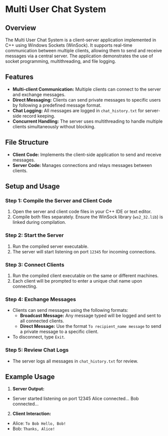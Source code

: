 # Multi User Chat System

## Overview
The Multi User Chat System is a client-server application implemented in C++ using Windows Sockets (WinSock). It supports real-time communication between multiple clients, allowing them to send and receive messages via a central server. The application demonstrates the use of socket programming, multithreading, and file logging.

## Features
- **Multi-client Communication:** Multiple clients can connect to the server and exchange messages.
- **Direct Messaging:** Clients can send private messages to specific users by following a predefined message format.
- **Chat Logging:** All messages are logged in `chat_history.txt` for server-side record keeping.
- **Concurrent Handling:** The server uses multithreading to handle multiple clients simultaneously without blocking.

## File Structure
- **Client Code:** Implements the client-side application to send and receive messages.
- **Server Code:** Manages connections and relays messages between clients.

## Setup and Usage

### Step 1: Compile the Server and Client Code
1. Open the server and client code files in your C++ IDE or text editor.
2. Compile both files separately. Ensure the WinSock library (`ws2_32.lib`) is linked during compilation.

### Step 2: Start the Server
1. Run the compiled server executable.
2. The server will start listening on port `12345` for incoming connections.

### Step 3: Connect Clients
1. Run the compiled client executable on the same or different machines.
2. Each client will be prompted to enter a unique chat name upon connecting.

### Step 4: Exchange Messages
- Clients can send messages using the following formats:
  - **Broadcast Message:** Any message typed will be logged and sent to all connected clients.
  - **Direct Message:** Use the format `To recipient_name message` to send a private message to a specific client.
- To disconnect, type `Exit`.

### Step 5: Review Chat Logs
- The server logs all messages in `chat_history.txt` for review.

## Example Usage
1. **Server Output:**
- Server started listening on port 12345 Alice connected... Bob connected...

2. **Client Interaction:**
- Alice: `To Bob Hello, Bob!`
- Bob: `Thanks, Alice!`
